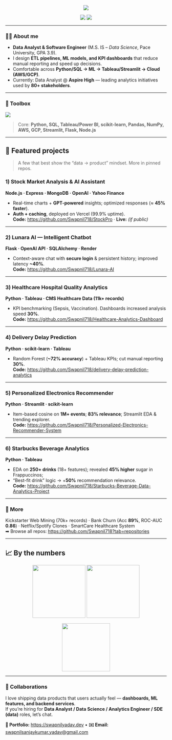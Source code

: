 <!-- Centered headline & quick links -->
<p align="center">
  <img src="https://readme-typing-svg.demolab.com?font=Inter&weight=600&size=28&duration=3000&pause=700&color=63E7F9&center=true&vCenter=true&width=900&lines=Hi+%F0%9F%91%8B%2C+I'm+Swapnil+Yadav;Data+Analyst+%2B+Software+Engineer;Python+%7C+SQL+%7C+Tableau+%7C+AWS%2FGCP;I+build+systems+where+data+%E2%86%92+insight+%E2%86%92+impact." />
</p>

<p align="center">
  <a href="https://swapnil-yadav-portfolio.vercel.app/"><img src="https://img.shields.io/badge/Portfolio-swapnilyadav-111827?style=for-the-badge&logo=vercel"></a>
  <a href="https://www.linkedin.com/in/swapnil-yadav-dataanalyst/"><img src="https://img.shields.io/badge/LinkedIn-0A66C2?style=for-the-badge&logo=linkedin&logoColor=white"></a>
</p>

---

### 👨‍💻 About me
- **Data Analyst & Software Engineer** (M.S. IS – *Data Science*, Pace University, GPA 3.9).
- I design **ETL pipelines, ML models, and KPI dashboards** that reduce manual reporting and speed up decisions.
- Comfortable across **Python/SQL → ML → Tableau/Streamlit → Cloud (AWS/GCP)**.
- Currently: Data Analyst @ **Aspire High** — leading analytics initiatives used by **80+ stakeholders**.

---

### 🔧 Toolbox
<p align="left">
  <img src="https://skillicons.dev/icons?i=python,pyTorch,sklearn,sqlite,postgresql,mongodb,fastapi,flask,postgres,tableau,github,git,aws,gcp,vercel,render,js,nodejs,react,streamlit,tensorflow" />
</p>

> Core: **Python, SQL, Tableau/Power BI, scikit-learn, Pandas, NumPy, AWS, GCP, Streamlit, Flask, Node.js**

---

## 🚀 Featured projects

> A few that best show the “data → product” mindset. More in pinned repos.

### 1) Stock Market Analysis & AI Assistant
**Node.js · Express · MongoDB · OpenAI · Yahoo Finance**  
- Real-time charts + **GPT-powered** insights; optimized responses (≈ **45% faster**).  
- **Auth + caching**, deployed on Vercel (99.9% uptime).  
**Code:** <https://github.com/Swapnil718/StockPro> · **Live:** *(if public)*

---

### 2) Lunara AI — Intelligent Chatbot
**Flask · OpenAI API · SQLAlchemy · Render**  
- Context-aware chat with **secure login** & persistent history; improved latency **~40%**.  
**Code:** <https://github.com/Swapnil718/Lunara-AI>

---

### 3) Healthcare Hospital Quality Analytics
**Python · Tableau · CMS Healthcare Data (11k+ records)**  
- KPI benchmarking (Sepsis, Vaccination). Dashboards increased analysis speed **30%**.  
**Code:** <https://github.com/Swapnil718/Healthcare-Analytics-Dashboard>

---

### 4) Delivery Delay Prediction
**Python · scikit-learn · Tableau**  
- Random Forest (**~72% accuracy**) + Tableau KPIs; cut manual reporting **30%**.  
**Code:** <https://github.com/Swapnil718/delivery-delay-prediction-analytics>

---

### 5) Personalized Electronics Recommender
**Python · Streamlit · scikit-learn**  
- Item-based cosine on **1M+ events**; **83% relevance**; Streamlit EDA & trending explorer.  
**Code:** <https://github.com/Swapnil718/Personalized-Electronics-Recommender-System>

---

### 6) Starbucks Beverage Analytics
**Python · Tableau**  
- EDA on **250+ drinks** (18+ features); revealed **45% higher** sugar in Frappuccinos;  
- “Best-fit drink” logic → +**50%** recommendation relevance.  
**Code:** <https://github.com/Swapnil718/Starbucks-Beverage-Data-Analytics-Project>

---

### 🧰 More
Kickstarter Web Mining (70k+ records) · Bank Churn (Acc **89%**, ROC-AUC **0.86**) · Netflix/Spotify Clones · SmartCare Healthcare System  
➡ Browse all repos: <https://github.com/Swapnil718?tab=repositories>

---

## 📈 By the numbers
<p align="center">
  <img src="https://github-readme-stats.vercel.app/api?username=Swapnil718&show_icons=true&theme=tokyonight&hide_border=true" height="165" />
  <img src="https://github-readme-streak-stats.herokuapp.com?user=Swapnil718&theme=tokyonight&hide_border=true" height="165" />
</p>
<p align="center">
  <img src="https://github-readme-stats.vercel.app/api/top-langs/?username=Swapnil718&layout=compact&theme=tokyonight&hide_border=true" height="150" />
</p>

---

### 🤝 Collaborations
I love shipping data products that users actually feel — **dashboards, ML features, and backend services**.  
If you’re hiring for **Data Analyst / Data Science / Analytics Engineer / SDE (data)** roles, let’s chat.

**🔗 Portfolio:** <https://swapnilyadav.dev> • **✉️ Email:** swapnilsanjaykumar.yadav@gmail.com
